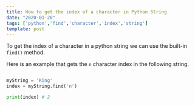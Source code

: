 ```yaml
---
title: How to get the index of a character in Python String
date: "2020-01-20"
tags: ['python','find','character','index','string']
template: post
---
```


To get the index of a character in a python string we can use the built-in `find()` method.

Here is an example that gets the `n` character index in the following string.

```python

myString = 'King'
index = myString.find('n')

print(index) # 2
```
